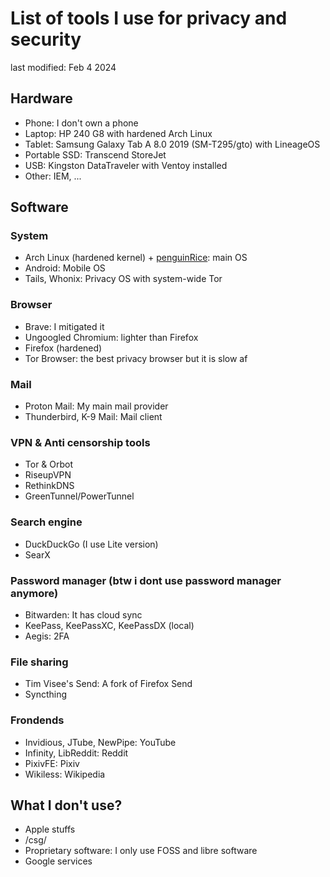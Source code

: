 # List of tools I use for privacy and security
last modified: Feb 4 2024

## Hardware
- Phone: I don't own a phone
- Laptop: HP 240 G8 with hardened Arch Linux
- Tablet: Samsung Galaxy Tab A 8.0 2019 (SM-T295/gto) with LineageOS
- Portable SSD: Transcend StoreJet
- USB: Kingston DataTraveler with Ventoy installed
- Other: IEM, ...

## Software
### System
- Arch Linux (hardened kernel) + [penguinRice](https://github.com/p3nguin-kun/penguinRice">penguinRice): main OS
- Android: Mobile OS
- Tails, Whonix: Privacy OS with system-wide Tor

### Browser
- Brave: I mitigated it
- Ungoogled Chromium: lighter than Firefox
- Firefox (hardened)
- Tor Browser: the best privacy browser but it is slow af

### Mail
- Proton Mail: My main mail provider
- Thunderbird, K-9 Mail: Mail client

### VPN & Anti censorship tools
- Tor & Orbot
- RiseupVPN
- RethinkDNS
- GreenTunnel/PowerTunnel

### Search engine
- DuckDuckGo (I use Lite version)
- SearX

### Password manager (btw i dont use password manager anymore)
- Bitwarden: It has cloud sync
- KeePass, KeePassXC, KeePassDX (local)
- Aegis: 2FA

### File sharing
- Tim Visee's Send: A fork of Firefox Send
- Syncthing

### Frondends
- Invidious, JTube, NewPipe: YouTube
- Infinity, LibReddit: Reddit
- PixivFE: Pixiv
- Wikiless: Wikipedia

## What I don't use?
- Apple stuffs
- /csg/
- Proprietary software: I only use FOSS and libre software
- Google services
